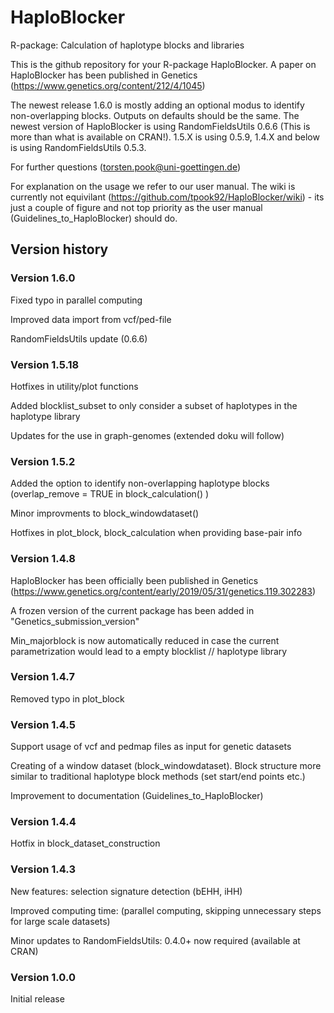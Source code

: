 # HaploBlocker
R-package: Calculation of haplotype blocks and libraries

This is the github repository for your R-package HaploBlocker. 
A paper on HaploBlocker has been published in Genetics (https://www.genetics.org/content/212/4/1045)

The newest release 1.6.0 is mostly adding an optional modus to identify non-overlapping blocks. Outputs on defaults should be the same. The newest version of HaploBlocker is using RandomFieldsUtils 0.6.6 (This is more than what is available on CRAN!). 1.5.X is using 0.5.9, 1.4.X and below is using RandomFieldsUtils 0.5.3. 

For further questions (torsten.pook@uni-goettingen.de)

For explanation on the usage we refer to our user manual. The wiki is currently not equivilant (https://github.com/tpook92/HaploBlocker/wiki) - its just a couple of figure and not top priority as the user manual (Guidelines_to_HaploBlocker) should do.

## Version history

### Version 1.6.0

Fixed typo in parallel computing

Improved data import from vcf/ped-file

RandomFieldsUtils update (0.6.6)

### Version 1.5.18

Hotfixes in utility/plot functions

Added blocklist_subset to only consider a subset of haplotypes in the haplotype library

Updates for the use in graph-genomes (extended doku will follow)

### Version 1.5.2

Added the option to identify non-overlapping haplotype blocks (overlap_remove = TRUE in block_calculation() )

Minor improvments to block_windowdataset()

Hotfixes in plot_block, block_calculation when providing base-pair info

### Version 1.4.8

HaploBlocker has been officially been published in Genetics (https://www.genetics.org/content/early/2019/05/31/genetics.119.302283)

A frozen version of the current package has been added in "Genetics_submission_version"

Min_majorblock is now automatically reduced in case the current parametrization would lead to a empty blocklist // haplotype library

### Version 1.4.7
Removed typo in plot_block

### Version 1.4.5
Support usage of vcf and pedmap files as input for genetic datasets

Creating of a window dataset (block_windowdataset). Block structure more similar to traditional haplotype block methods (set start/end points etc.)

Improvement to documentation (Guidelines_to_HaploBlocker)

### Version 1.4.4
Hotfix in block_dataset_construction

### Version 1.4.3
New features: selection signature detection (bEHH, iHH)

Improved computing time: (parallel computing, skipping unnecessary steps for large scale datasets)

Minor updates to RandomFieldsUtils: 0.4.0+ now required (available at CRAN)

### Version 1.0.0
Initial release

